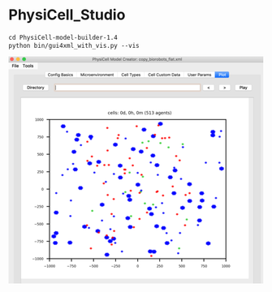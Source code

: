 # PhysiCell_Studio

```
cd PhysiCell-model-builder-1.4
python bin/gui4xml_with_vis.py --vis
```

![](images/biorobots_cells2.png)

